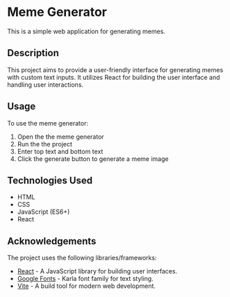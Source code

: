 # Meme Generator

This is a simple web application for generating memes.

## Description

This project aims to provide a user-friendly interface for generating memes with custom text inputs. It utilizes React for building the user interface and handling user interactions.

## Usage

To use the meme generator:

1. Open the the meme generator
2. Run the the project
3. Enter top text and bottom text
4. Click the generate button to generate a meme image

## Technologies Used

- HTML
- CSS
- JavaScript (ES6+)
- React

## Acknowledgements

The project uses the following libraries/frameworks:

- [React](https://reactjs.org/) - A JavaScript library for building user interfaces.
- [Google Fonts](https://fonts.google.com/) - Karla font family for text styling.
- [Vite](https://vitejs.dev/) - A build tool for modern web development.

